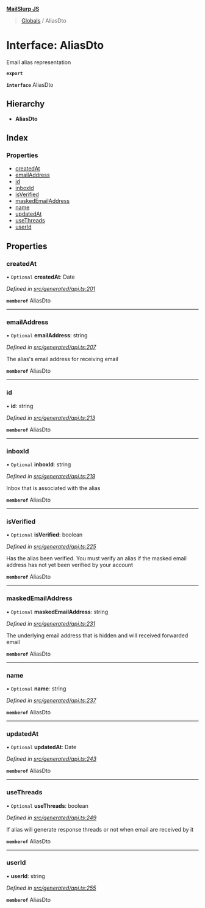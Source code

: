 **[MailSlurp JS](../README.md)**

> [Globals](../README.md) / AliasDto

# Interface: AliasDto

Email alias representation

**`export`** 

**`interface`** AliasDto

## Hierarchy

* **AliasDto**

## Index

### Properties

* [createdAt](aliasdto.md#createdat)
* [emailAddress](aliasdto.md#emailaddress)
* [id](aliasdto.md#id)
* [inboxId](aliasdto.md#inboxid)
* [isVerified](aliasdto.md#isverified)
* [maskedEmailAddress](aliasdto.md#maskedemailaddress)
* [name](aliasdto.md#name)
* [updatedAt](aliasdto.md#updatedat)
* [useThreads](aliasdto.md#usethreads)
* [userId](aliasdto.md#userid)

## Properties

### createdAt

• `Optional` **createdAt**: Date

*Defined in [src/generated/api.ts:201](https://github.com/mailslurp/mailslurp-client/blob/2c659a7/src/generated/api.ts#L201)*

**`memberof`** AliasDto

___

### emailAddress

• `Optional` **emailAddress**: string

*Defined in [src/generated/api.ts:207](https://github.com/mailslurp/mailslurp-client/blob/2c659a7/src/generated/api.ts#L207)*

The alias's email address for receiving email

**`memberof`** AliasDto

___

### id

•  **id**: string

*Defined in [src/generated/api.ts:213](https://github.com/mailslurp/mailslurp-client/blob/2c659a7/src/generated/api.ts#L213)*

**`memberof`** AliasDto

___

### inboxId

• `Optional` **inboxId**: string

*Defined in [src/generated/api.ts:219](https://github.com/mailslurp/mailslurp-client/blob/2c659a7/src/generated/api.ts#L219)*

Inbox that is associated with the alias

**`memberof`** AliasDto

___

### isVerified

• `Optional` **isVerified**: boolean

*Defined in [src/generated/api.ts:225](https://github.com/mailslurp/mailslurp-client/blob/2c659a7/src/generated/api.ts#L225)*

Has the alias been verified. You must verify an alias if the masked email address has not yet been verified by your account

**`memberof`** AliasDto

___

### maskedEmailAddress

• `Optional` **maskedEmailAddress**: string

*Defined in [src/generated/api.ts:231](https://github.com/mailslurp/mailslurp-client/blob/2c659a7/src/generated/api.ts#L231)*

The underlying email address that is hidden and will received forwarded email

**`memberof`** AliasDto

___

### name

• `Optional` **name**: string

*Defined in [src/generated/api.ts:237](https://github.com/mailslurp/mailslurp-client/blob/2c659a7/src/generated/api.ts#L237)*

**`memberof`** AliasDto

___

### updatedAt

• `Optional` **updatedAt**: Date

*Defined in [src/generated/api.ts:243](https://github.com/mailslurp/mailslurp-client/blob/2c659a7/src/generated/api.ts#L243)*

**`memberof`** AliasDto

___

### useThreads

• `Optional` **useThreads**: boolean

*Defined in [src/generated/api.ts:249](https://github.com/mailslurp/mailslurp-client/blob/2c659a7/src/generated/api.ts#L249)*

If alias will generate response threads or not when email are received by it

**`memberof`** AliasDto

___

### userId

•  **userId**: string

*Defined in [src/generated/api.ts:255](https://github.com/mailslurp/mailslurp-client/blob/2c659a7/src/generated/api.ts#L255)*

**`memberof`** AliasDto
